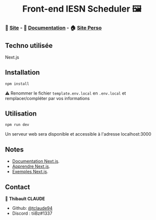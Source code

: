 <h1 align="center">Front-end IESN Scheduler 🖼️</h1>

### 📆 [Site](https://iesn.thibaultclaude.be) - 📝 [Documentation](https://iesn-ig.github.io/IESN-Scheduler/) - 🏠 [Site Perso](https://thibaultclaude.be)

## Techno utilisée
Next.js

## Installation
```bash
npm install
```
⚠️ Renommer le fichier `template.env.local` en `.env.local` et remplacer/compléter par vos informations

## Utilisation
```bash
npm run dev
```
Un serveur web sera disponible et accessible à l'adresse localhost:3000

## Notes
- [Documentation Next.js](https://nextjs.org/docs).
- [Apprendre Next.js](https://nextjs.org/learn).
- [Exemples Next.js](https://github.com/vercel/next.js/tree/master/examples).

## Contact

👤 **Thibault CLAUDE**

* Github: [@tclaude94](https://github.com/tclaude94)
* Discord : tiiBz#1337